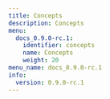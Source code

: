 ```yaml
---
title: Concepts
description: Concepts
menu:
  docs_0.9.0-rc.1:
    identifier: concepts
    name: Concepts
    weight: 20
menu_name: docs_0.9.0-rc.1
info:
  version: 0.9.0-rc.1
---
```


